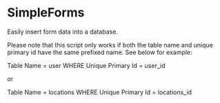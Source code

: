 # SimpleForms
Easily insert form data into a database.

Please note that this script only works if both the table name and unique primary id have the same prefixed name. See below for example:

Table Name = user   WHERE  Unique Primary Id = user_id 

or 

Table Name = locations   WHERE   Unique Primary Id = locations_id
